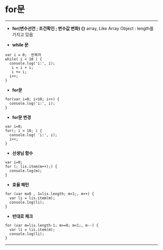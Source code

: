 # for문
---

-  **for(변수선언 ; 조건확인 ; 변수값 변화) {}**
 array, Like Array Object : length를 가지고 있음

- **while 문**
```
var i = 0;  반복자
while( i < 10 ) {
  console.log('i:', i);
   i = i + i;
   i += i;
  i++;
}
```

- **for문**
```
for(var i=0; i<10; i++) {
  console.log('i:', i);
}
```

- **for문 변경**
```
var i=0;
for(; i < 10; ) {
  console.log( 'i:', i);
  i++;
}
```

- **선생님 함수**
```
var i=0;
for (; lis.item(m++);) {
  console.log(m);
}
```

- **효율 패턴**
```
for (var m=0 , 1=lis.length; m<1;, m++) {
  var li = lis.item(m);
  console.log(li);
}
```

- **반대로 체크**
```
for (var m=lis.length-1; m>=0; m<1;, m--) {
  var li = lis.item(m);
  console.log(li);
}
```  

---
